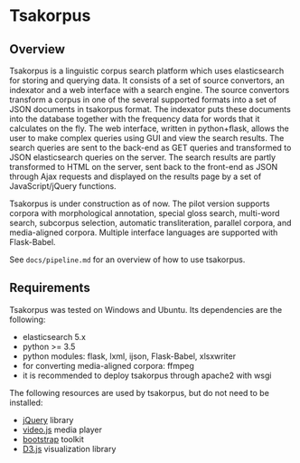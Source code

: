 # Tsakorpus

## Overview

Tsakorpus is a linguistic corpus search platform which uses elasticsearch for storing and querying data. It consists of a set of source convertors, an indexator and a web interface with a search engine. The source convertors transform a corpus in one of the several supported formats into a set of JSON documents in tsakorpus format. The indexator puts these documents into the database together with the frequency data for words that it calculates on the fly. The web interface, written in python+flask, allows the user to make complex queries using GUI and view the search results. The search queries are sent to the back-end as GET queries and transformed to JSON elasticsearch queries on the server. The search results are partly transformed to HTML on the server, sent back to the front-end as JSON through Ajax requests and displayed on the results page by a set of JavaScript/jQuery functions.

Tsakorpus is under construction as of now. The pilot version supports corpora with morphological annotation, special gloss search, multi-word search, subcorpus selection, automatic transliteration, parallel corpora, and media-aligned corpora. Multiple interface languages are supported with Flask-Babel.

See ``docs/pipeline.md`` for an overview of how to use tsakorpus.

## Requirements

Tsakorpus was tested on Windows and Ubuntu. Its dependencies are the following:

* elasticsearch 5.x
* python >= 3.5
* python modules: flask, lxml, ijson, Flask-Babel, xlsxwriter
* for converting media-aligned corpora: ffmpeg
* it is recommended to deploy tsakorpus through apache2 with wsgi

The following resources are used by tsakorpus, but do not need to be installed:

* [jQuery](https://jquery.com/) library
* [video.js](http://videojs.com/) media player
* [bootstrap](http://getbootstrap.com/) toolkit
* [D3.js](https://d3js.org/) visualization library
